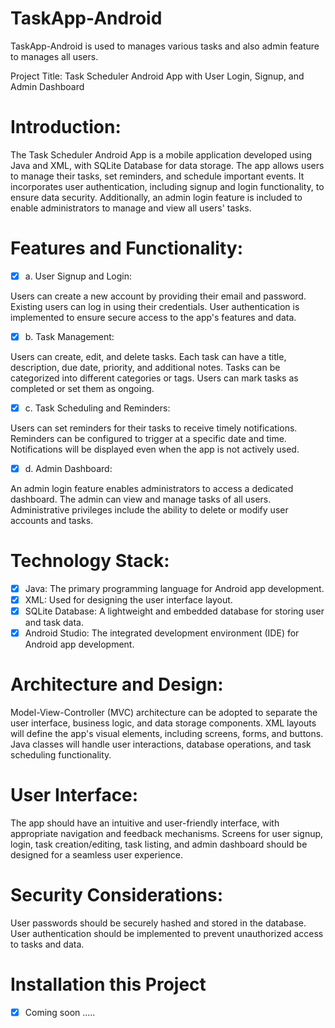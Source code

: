 # TaskApp-Android
TaskApp-Android is used to manages various tasks and also admin feature  to manages all users.


Project Title: Task Scheduler Android App with User Login, Signup, and Admin Dashboard

# Introduction: #
The Task Scheduler Android App is a mobile application developed using Java and XML, with SQLite Database for data storage. The app allows users to manage their tasks, set reminders, and schedule important events. It incorporates user authentication, including signup and login functionality, to ensure data security. Additionally, an admin login feature is included to enable administrators to manage and view all users' tasks.

#  Features and Functionality: #
- [x] a. User Signup and Login:

Users can create a new account by providing their email and password.
Existing users can log in using their credentials.
User authentication is implemented to ensure secure access to the app's features and data.
- [x] b. Task Management:

Users can create, edit, and delete tasks.
Each task can have a title, description, due date, priority, and additional notes.
Tasks can be categorized into different categories or tags.
Users can mark tasks as completed or set them as ongoing.
- [x] c. Task Scheduling and Reminders:

Users can set reminders for their tasks to receive timely notifications.
Reminders can be configured to trigger at a specific date and time.
Notifications will be displayed even when the app is not actively used.
- [x] d. Admin Dashboard:

An admin login feature enables administrators to access a dedicated dashboard.
The admin can view and manage tasks of all users.
Administrative privileges include the ability to delete or modify user accounts and tasks.
# Technology Stack: # 

- [x] Java: The primary programming language for Android app development.
- [x] XML: Used for designing the user interface layout.
- [x] SQLite Database: A lightweight and embedded database for storing user and task data.
- [x] Android Studio: The integrated development environment (IDE) for Android app development.
# Architecture and Design: # 

Model-View-Controller (MVC) architecture can be adopted to separate the user interface, business logic, and data storage components.
XML layouts will define the app's visual elements, including screens, forms, and buttons.
Java classes will handle user interactions, database operations, and task scheduling functionality.
# User Interface: # 

The app should have an intuitive and user-friendly interface, with appropriate navigation and feedback mechanisms.
Screens for user signup, login, task creation/editing, task listing, and admin dashboard should be designed for a seamless user experience.
# Security Considerations: # 

User passwords should be securely hashed and stored in the database.
User authentication should be implemented to prevent unauthorized access to tasks and data.

# Installation this Project #
- [x] Coming soon ..... 
